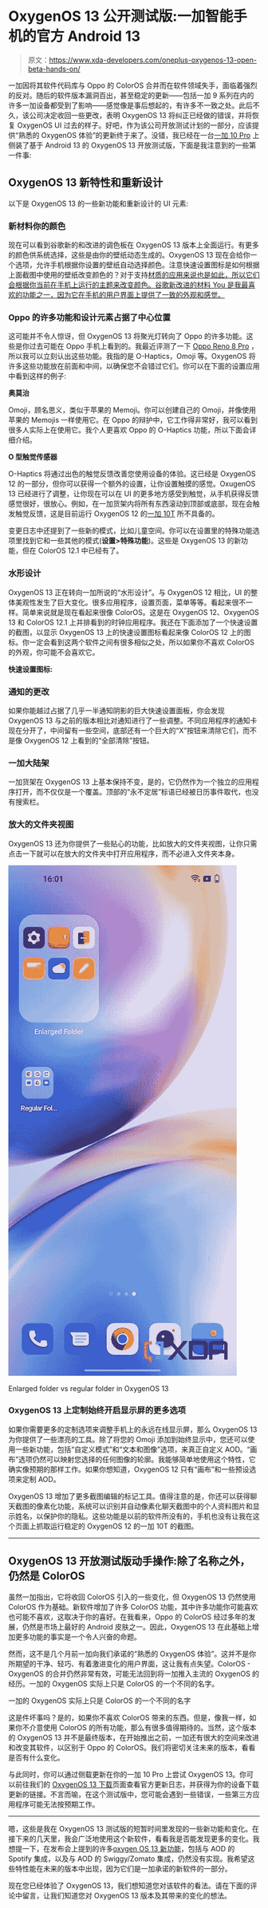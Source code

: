 # OxygenOS 13 公开测试版:一加智能手机的官方 Android 13

> 原文：<https://www.xda-developers.com/oneplus-oxygenos-13-open-beta-hands-on/>

一加因将其软件代码库与 Oppo 的 ColorOS 合并而在软件领域失手，面临着强烈的反对。随后的软件版本漏洞百出，甚至稳定的更新——包括一加 9 系列在内的许多一加设备都受到了影响——感觉像是事后想起的，有许多不一致之处。此后不久，该公司决定收回一些更改，表明 OxygenOS 13 将纠正已经做的错误，并将恢复 OxygenOS UI 过去的样子。好吧，作为该公司开放测试计划的一部分，应该提供“熟悉的 OxygenOS 体验”的更新终于来了。没错，我已经在一台[一加 10 Pro](https://www.xda-developers.com/oneplus-10-pro-review/) 上侧装了基于 Android 13 的 OxygenOS 13 开放测试版，下面是我注意到的一些第一件事:

## OxygenOS 13 新特性和重新设计

以下是 OxygenOS 13 的一些新功能和重新设计的 UI 元素:

### 新材料你的颜色

现在可以看到谷歌新的和改进的调色板在 OxygenOS 13 版本上全面运行。有更多的颜色供系统选择，这些是由你的壁纸动态生成的。OxygenOS 13 现在会给你一个选项，允许手机根据你设置的壁纸自动选择颜色。注意快速设置图标是如何根据上面截图中使用的壁纸改变颜色的？对于支持[材质的应用来说也是如此，所以它们会根据你当前在手机上运行的主题来改变颜色。谷歌新改进的材料 You 是我最喜欢的功能之一，因为它在手机的用户界面上提供了一致的外观和感觉。](https://www.xda-developers.com/material-you/)

### Oppo 的许多功能和设计元素占据了中心位置

这可能并不令人惊讶，但 OxygenOS 13 将聚光灯转向了 Oppo 的许多功能。这些是你过去可能在 Oppo 手机上看到的。我最近评测了一下 [Oppo Reno 8 Pro](https://www.xda-developers.com/oppo-reno-8-pro-review/) ，所以我可以立刻认出这些功能。我指的是 O-Haptics，Omoji 等。OxygenOS 将许多这些功能放在前面和中间，以确保您不会错过它们。你可以在下面的设置应用中看到这样的例子:

**奥莫治**

Omoji，顾名思义，类似于苹果的 Memoji。你可以创建自己的 Omoji，并像使用苹果的 Memojis 一样使用它。在 Oppo 的辩护中，它工作得非常好，我可以看到很多人实际上在使用它。我个人更喜欢 Oppo 的 O-Haptics 功能，所以下面会详细介绍。

**O 型触觉传感器**

O-Haptics 将通过出色的触觉反馈改善您使用设备的体验。这已经是 OxygenOS 12 的一部分，但你可以获得一个额外的设置，让你设置触摸的感觉。OxugenOS 13 已经进行了调整，让你现在可以在 UI 的更多地方感受到触觉，从手机获得反馈感觉很好，很放心。例如，在一加货架内将所有东西滚动到顶部或底部，现在会触发触觉反馈，这是目前运行 OxygenOS 12 的[一加 10T](https://www.xda-developers.com/oneplus-10t-first-impressions/) 所不具备的。

变更日志中还提到了一些新的模式，比如儿童空间。你可以在设置里的特殊功能选项里找到它和一些其他的模式(**设置>特殊功能**)。这些是 OxygenOS 13 的新功能，但在 ColorOS 12.1 中已经有了。

### 水形设计

OxygenOS 13 正在转向一加所说的“水形设计”。与 OxygenOS 12 相比，UI 的整体美观性发生了巨大变化。很多应用程序，设置页面，菜单等等。看起来很不一样。简单来说就是现在看起来很像 ColorOS。这是在 OxygenOS 12、OxygenOS 13 和 ColorOS 12.1 上并排看到的时钟应用程序。我还在下面添加了一个快速设置的截图，以显示 OxygenOS 13 上的快速设置图标看起来像 ColorOS 12 上的图标。你一定会看到这两个软件之间有很多相似之处，所以如果你不喜欢 ColorOS 的外观，你可能不会喜欢它。

**快速设置图标:**

### 通知的更改

如果你能越过占据了几乎一半通知阴影的巨大快速设置面板，你会发现 OxygenOS 13 与之前的版本相比对通知进行了一些调整。不同应用程序的通知卡现在分开了，中间留有一些空间，底部还有一个巨大的“X”按钮来清除它们，而不是像 OxygenOS 12 上看到的“全部清除”按钮。

### 一加大陆架

一加货架在 OxygenOS 13 上基本保持不变，是的，它仍然作为一个独立的应用程序打开，而不仅仅是一个覆盖。顶部的“永不定居”标语已经被日历事件取代，也没有搜索栏。

### 放大的文件夹视图

OxygenOS 13 还为你提供了一些贴心的功能，比如放大的文件夹视图，让你只需点击一下就可以在放大的文件夹中打开应用程序，而不必进入文件夹本身。

 <picture>![](img/cb441bb7152aef143d38d5694c3a2632.png)</picture> 

Enlarged folder vs regular folder in OxygenOS 13

### OxygenOS 13 上定制始终开启显示屏的更多选项

如果你需要更多的定制选项来调整手机上的永远在线显示屏，那么 OxygenOS 13 为你提供了一些漂亮的工具。除了将您的 Omoji 添加到始终显示中，您还可以使用一些新功能，包括“自定义模式”和“文本和图像”选项，来真正自定义 AOD。“画布”选项仍然可以映射您选择的任何图像的轮廓。我能够简单地使用这个特性，它确实像预期的那样工作。如果你想知道，OxygenOS 12 只有“画布”和一些预设选项来定制 AOD。

OxygenOS 13 增加了更多截图编辑的标记工具。值得注意的是，你还可以获得聊天截图的像素化功能，系统可以识别并自动像素化聊天截图中的个人资料图片和显示姓名，以保护你的隐私。这些功能是以前的软件所没有的，手机也没有让我在这个页面上抓取运行稳定的 OxygenOS 12 的一加 10T 的截图。

* * *

## OxygenOS 13 开放测试版动手操作:除了名称之外，仍然是 ColorOS

虽然一加指出，它将收回 ColorOS 引入的一些变化，但 OxygenOS 13 仍然使用 ColorOS 作为基础。新软件增加了许多 ColorOS 功能，其中许多功能你可能喜欢也可能不喜欢，这取决于你的喜好。在我看来，Oppo 的 ColorOS 经过多年的发展，仍然是市场上最好的 Android 皮肤之一。因此，OxygenOS 13 在此基础上增加更多功能的事实是一个令人兴奋的命题。

然而，这不是几个月前一加向我们承诺的“熟悉的 OxygenOS 体验”。这并不是你所期望的干净、轻巧、有着激进变化的用户界面，这让我有点失望。ColorOS - OxygenOS 的合并仍然非常有效，可能无法回到将一加推入主流的 OxygenOS 的经历。一加的 OxygenOS 实际上只是 ColorOS 的一个不同的名字。

一加的 OxygenOS 实际上只是 ColorOS 的一个不同的名字

这是件坏事吗？是的，如果你不喜欢 ColorOS 带来的东西。但是，像我一样，如果你不介意使用 ColorOS 的所有功能，那么有很多值得期待的。当然，这个版本的 OxygenOS 13 并不是最终版本，在开始推出之前，一加还有很大的空间来改进和改变其软件，以区别于 Oppo 的 ColorOS。我们将密切关注未来的版本，看看是否有什么变化。

与此同时，你可以通过侧载更新在你的一加 10 Pro 上尝试 OxygenOS 13。你可以前往我们的 [OxygenOS 13 下载](https://www.xda-developers.com/oneplus-10-pro-oxygenos-13-open-beta-1-android-13/)页面查看官方更新日志，并获得为你的设备下载更新的链接。不言而喻，在这个测试版中，您可能会遇到一些错误，一些第三方应用程序可能无法按预期工作。

* * *

嗯，这些是我在 OxygenOS 13 测试版的短暂时间里发现的一些新功能和变化。在接下来的几天里，我会广泛地使用这个新软件，看看我是否能发现更多的变化。我想提一下，在发布会上提到的许多[oxygen OS 13 新功能](https://www.xda-developers.com/oneplus-oxygenos-13-launch/)，包括与 AOD 的 Spotify 集成，以及与 AOD 的 Swiggy/Zomato 集成，仍然没有实现。我希望这些特性能在未来的版本中出现，因为它们是一加承诺的新软件的一部分。

现在您已经体验了 OxygenOS 13，我们想知道您对该软件的看法。请在下面的评论中留言，让我们知道您对 OxygenOS 13 版本及其带来的变化的想法。